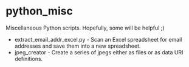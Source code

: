 # python_misc

Miscellaneous Python scripts.
Hopefully, some will be helpful ;)

* extract_email_addr_excel.py - Scan an Excel spreadsheet for email addresses and save them into a new spreadsheet.
* jpeg_creator - Create a series of jpegs either as files or as data URI definitions.

